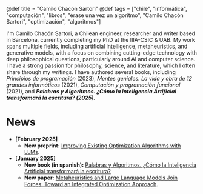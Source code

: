@def title = "Camilo Chacón Sartori"
@def tags = ["chile", "informática", "computación", "libros", "érase una vez un algoritmo", "Camilo Chacón Sartori", "optimización", "algoritmos"]

I'm Camilo Chacón Sartori, a Chilean engineer, researcher and writer based in Barcelona, currently completing my PhD at the IIIA-CSIC & UAB. My work spans multiple fields, including artificial intelligence, metaheuristics, and generative models, with a focus on combining cutting-edge technology with deep philosophical questions, particularly around AI and computer science. I have a strong passion for philosophy, science, and literature, which I often share through my writings. I have authored several books, including *Principios de programación* (2023), *Mentes geniales. La vida y obra de 12 grandes informáticos* (2021), *Computación y programación funcional* (2021), and ***Palabras y Algoritmos. ¿Cómo la Inteligencia Artificial transformará la escritura? (2025).***

# News

- **[February 2025]**
  - **New preprint:** [Improving Existing Optimization Algorithms with LLMs](https://arxiv.org/abs/2502.08298).
- **[January 2025]**
  - **New book (in spanish):** [Palabras y Algoritmos. ¿Cómo la Inteligencia Artificial transformará la escritura?](https://www.marcombo.com/libro/libros-tecnicos-de-arte-y-cientificos/informatica-libros-tecnicos-y-cientificos/palabras-y-algoritmos/)
  - **New paper:** [Metaheuristics and Large Language Models Join Forces: Toward an Integrated Optimization Approach](https://ieeexplore.ieee.org/document/10818476).
